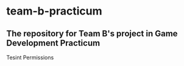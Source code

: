 # team-b-practicum
## The repository for Team B's project in Game Development Practicum
Tesint Permissions
